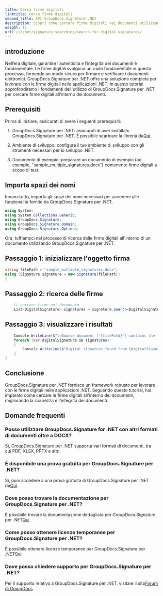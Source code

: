 ```yaml
---
title: Cerca firme digitali
linktitle: Cerca firme digitali
second_title: API GroupDocs.Signature .NET
description: Scopri come cercare firme digitali nei documenti utilizzando GroupDocs.Signature per .NET. Migliora la sicurezza e l'integrità dei documenti con questo strumento completo.
weight: 11
url: /it/net/signature-searching/search-for-digital-signatures/
---
```

## introduzione
Nell’era digitale, garantire l’autenticità e l’integrità dei documenti è fondamentale. Le firme digitali svolgono un ruolo fondamentale in questo processo, fornendo un modo sicuro per firmare e verificare i documenti elettronici. GroupDocs.Signature per .NET offre una soluzione completa per lavorare con le firme digitali nelle applicazioni .NET. In questo tutorial approfondiremo i fondamenti dell'utilizzo di GroupDocs.Signature per .NET per cercare firme digitali all'interno dei documenti.
## Prerequisiti
Prima di iniziare, assicurati di avere i seguenti prerequisiti:
1.  GroupDocs.Signature per .NET: assicurati di aver installato GroupDocs.Signature per .NET. È possibile scaricare la libreria da[Qui](https://releases.groupdocs.com/signature/net/).
   
2. Ambiente di sviluppo: configura il tuo ambiente di sviluppo con gli strumenti necessari per lo sviluppo .NET.
   
3. Documento di esempio: preparare un documento di esempio (ad esempio, "sample_multiple_signatures.docx") contenente firme digitali a scopo di test.

## Importa spazi dei nomi
Innanzitutto, importa gli spazi dei nomi necessari per accedere alle funzionalità fornite da GroupDocs.Signature per .NET.

```csharp
using System;
using System.Collections.Generic;
using GroupDocs.Signature;
using GroupDocs.Signature.Domain;
using GroupDocs.Signature.Options;
```

Ora, tuffiamoci nel processo di ricerca delle firme digitali all'interno di un documento utilizzando GroupDocs.Signature per .NET.
## Passaggio 1: inizializzare l'oggetto firma
```csharp
string filePath = "sample_multiple_signatures.docx";
using (Signature signature = new Signature(filePath))
{
```
## Passaggio 2: ricerca delle firme
```csharp
	// cercare firme nel documento
	List<DigitalSignature> signatures = signature.Search<DigitalSignature>(SignatureType.Digital);
```
## Passaggio 3: visualizzare i risultati
```csharp
	Console.WriteLine($"\nSource document ['{filePath}'] contains the following signatures.");
	foreach (var digitalSignature in signatures)
	{
		Console.WriteLine($"Digital signature found from {digitalSignature.SignTime} with validation flag {digitalSignature.IsValid}. Certificate SN {digitalSignature.Certificate?.SerialNumber}");
	}
}
```

## Conclusione
GroupDocs.Signature per .NET fornisce un framework robusto per lavorare con le firme digitali nelle applicazioni .NET. Seguendo questo tutorial, hai imparato come cercare le firme digitali all'interno dei documenti, migliorando la sicurezza e l'integrità dei documenti.
## Domande frequenti
### Posso utilizzare GroupDocs.Signature for .NET con altri formati di documenti oltre a DOCX?
Sì, GroupDocs.Signature per .NET supporta vari formati di documenti, tra cui PDF, XLSX, PPTX e altri.
### È disponibile una prova gratuita per GroupDocs.Signature per .NET?
Sì, puoi accedere a una prova gratuita di GroupDocs.Signature per .NET da[Qui](https://releases.groupdocs.com/).
### Dove posso trovare la documentazione per GroupDocs.Signature per .NET?
 È possibile trovare la documentazione dettagliata per GroupDocs.Signature per .NET[Qui](https://tutorials.groupdocs.com/signature/net/).
### Come posso ottenere licenze temporanee per GroupDocs.Signature per .NET?
 È possibile ottenere licenze temporanee per GroupDocs.Signature per .NET[Qui](https://purchase.groupdocs.com/temporary-license/).
### Dove posso chiedere supporto per GroupDocs.Signature per .NET?
 Per il supporto relativo a GroupDocs.Signature per .NET, visitare il sito[Forum di GroupDocs](https://forum.groupdocs.com/c/signature/13).